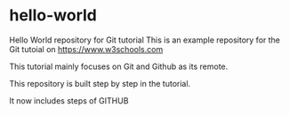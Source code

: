 # hello-world
Hello World repository for Git tutorial
This is an example repository for the Git tutoial on https://www.w3schools.com

This tutorial mainly focuses on Git and Github as its remote. 

This repository is built step by step in the tutorial.

It now includes steps of GITHUB
